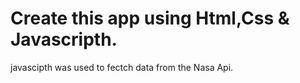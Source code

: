 # Create this app using Html,Css & Javascripth.
javascipth was used to fectch data from the Nasa Api.
